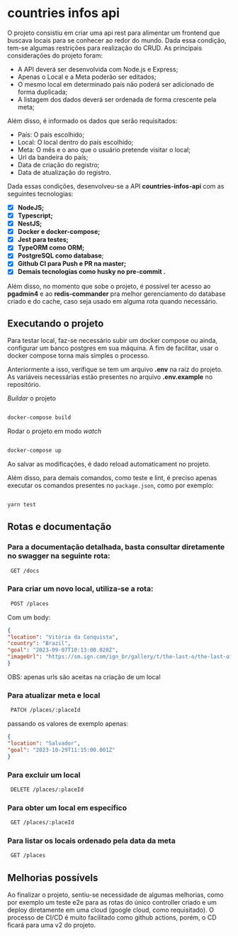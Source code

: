 # countries infos api

O projeto consistiu em criar uma api rest para alimentar um frontend que buscava locais para se conhecer ao redor do mundo. Dada essa condição, tem-se algumas restrições para realização do CRUD. As principais considerações do projeto foram:

- A API deverá ser desenvolvida com Node.js e Express;
- Apenas o Local e a Meta poderão ser editados;
- O mesmo local em determinado país não poderá ser adicionado de forma duplicada;
- A listagem dos dados deverá ser ordenada de forma crescente pela meta;

Além disso, é informado os dados que serão requisitados:

- País: O país escolhido;
- Local: O local dentro do país escolhido;
- Meta: O mês e o ano que o usuário pretende visitar o local;
- Url da bandeira do país;
- Data de criação do registro;
- Data de atualização do registro.

Dada essas condições, desenvolveu-se a API **countries-infos-api** com as seguintes tecnologias:

 - [x] **NodeJS;**
- [x] **Typescript;**
- [x] **NestJS;**
- [x] **Docker e docker-compose;**
- [x] **Jest para testes;**
- [x] **TypeORM como ORM;**
- [x] **PostgreSQL  como database**;
- [x] **Github CI para Push e PR na master;**
- [x] **Demais tecnologias como husky no pre-commit .**

Além disso, no momento que sobe o projeto, é possível ter acesso ao **pgadmin4** e ao **redis-commander** pra melhor gerenciamento do database criado e do cache, caso seja usado em alguma rota quando necessário.

## Executando o projeto
Para testar local, faz-se necessário subir um docker compose ou ainda, configurar um banco postgres em sua máquina. A fim de facilitar, usar o docker compose torna mais simples o processo. 

Anteriormente a isso, verifique se tem um arquivo **.env** na raiz do projeto. As variáveis necessárias estão presentes no arquivo **.env.example** no repositório.

*Buildar* o projeto

```bash

docker-compose build

```

Rodar o projeto em modo *watch*

```bash

docker-compose up

```
Ao salvar as modificações, é dado reload automaticament no projeto. 

Além disso, para demais comandos, como teste e lint, é preciso apenas executar os comandos presentes no `package.json`, como por exemplo:

```bash

yarn test

```

## Rotas e documentação

### Para a documentação detalhada, basta consultar diretamente no swagger na seguinte rota:

```bash
 GET /docs
 ```

### Para criar um novo local, utiliza-se a rota:
```bash
 POST /places
 ```
 Com um body:
```json
{
"location": "Vitória da Conquista",
"country": "Brazil",
"goal": "2023-09-07T10:13:00.028Z",
"imageUrl": "https://sm.ign.com/ign_br/gallery/t/the-last-o/the-last-of-us-hbo-series-character-guide_nr24.jpg"
}
```
OBS: apenas urls são aceitas na criação de um local

### Para atualizar meta e local

```bash
 PATCH /places/:placeId
 ```

passando os valores de exemplo apenas:

```json
{
"location": "Salvador",
"goal": "2023-10-29T11:15:00.001Z"
}
```

### Para excluir um local

```bash
 DELETE /places/:placeId
 ```

### Para obter um local em específico

```bash
 GET /places/:placeId
 ```

### Para listar os locais ordenado pela data da meta

```bash
 GET /places
 ```
 
 ## Melhorias possívels
Ao finalizar o projeto, sentiu-se necessidade de algumas melhorias, como por exemplo um teste e2e para as rotas do único controller criado e um deploy diretamente em uma cloud (google cloud, como requisitado). O processo de CI/CD é muito facilitado como github actions, porém, o CD ficará para uma v2 do projeto.
